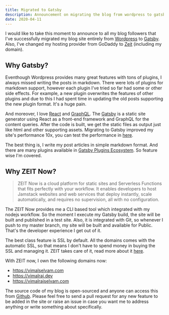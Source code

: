 ```yaml
---
title: Migrated to Gatsby
description: Announcement on migrating the blog from wordpress to gatsby
date: 2020-04-11
---
```


I would like to take this moment to announce to all my blog followers that I've successfully migrated my blog site entirely from [Wordpress](https://wordpress.org) to [Gatsby](https://www.gatsbyjs.org/). Also, I've changed my hosting provider from GoDaddy to [Zeit](https://zeit.co/) (including my domain).

## Why Gatsby?

Eventhough Wordpress provides many great features with tons of plugins, I always missed writing the posts in markdown. There were lots of plugins for markdown support, however each plugin I've tried so far had some or other side effects. For example, a new plugin overwrites the features of other plugins and due to this I had spent time in updating the old posts supporting the new plugin format. It's a huge pain.

And moreover, I love [React](https://reactjs.org/) and [GraphQL](https://graphql.org/). The [Gatsby](https://www.gatsbyjs.org) is a static site generator using React as a front-end framework and GraphQL for the content queries. After the code is built, we get the static files as output just like html and other supporting assets. Migrating to Gatsby improved my site's performance 10x, you can test the performance in [here](https://developers.google.com/speed/pagespeed/insights/?url=https%3A%2F%2Fvimalselvam.com).

The best thing is, I write my post articles in simple markdown format. And there are many plugins available in [Gatsby Plugins Ecosystem](https://www.gatsbyjs.org/plugins/). So feature wise I'm covered.

## Why ZEIT Now?

> ZEIT Now is a cloud platform for static sites and Serverless Functions that fits perfectly with your workflow. It enables developers to host Jamstack websites and web services that deploy instantly, scale automatically, and requires no supervision, all with no configuration.

The ZEIT Now provides me a CLI based tool which integrated with my nodejs workflow. So the moment I execute my Gatsby build, the site will be built and published in a test site. Also, it is integrated with Git, so whenever I push to my master branch, my site will be built and available for Public. That's the developer experience I get out of it.

The best class feature is SSL by default. All the domains comes with the automatic SSL, so that means I don't have to spend money in buying the SSL and managing it. ZEIT takes care of it, read more about it [here](https://zeit.co/blog/automatic-ssl-with-now-lets-encrypt).

With ZEIT now, I own the following domains now:

- https://vimalselvam.com
- https://vimalraj.dev
- https://vimalrajselvam.com

The source code of my blog is open-sourced and anyone can access this from [Github](https://github.com/email2vimalraj/site). Please feel free to send a pull request for any new feature to be added in the site or raise an issue in case you want me to address anything or write something about specifically.